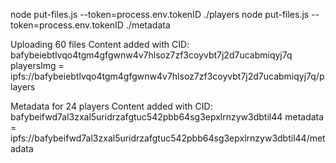 node put-files.js --token=process.env.tokenID ./players
node put-files.js --token=process.env.tokenID ./metadata

Uploading 60 files
Content added with CID: bafybeiebtlvqo4tgm4gfgwnw4v7hlsoz7zf3coyvbt7j2d7ucabmiqyj7q
playersImg = ipfs://bafybeiebtlvqo4tgm4gfgwnw4v7hlsoz7zf3coyvbt7j2d7ucabmiqyj7q/players

Metadata for 24 players
Content added with CID: bafybeifwd7al3zxal5uridrzafgtuc542pbb64sg3epxlrnzyw3dbtil44
metadata = ipfs://bafybeifwd7al3zxal5uridrzafgtuc542pbb64sg3epxlrnzyw3dbtil44/metadata
